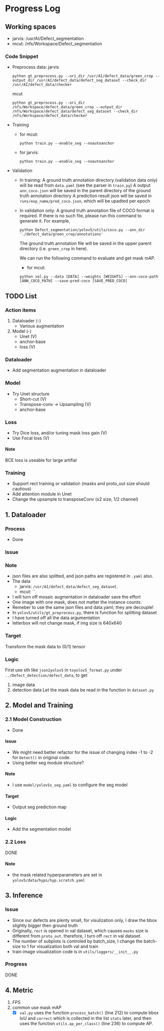 # Progress Log

## Working spaces
* jarvis: /usr/AI/Defect_segmentation
* mcut: /nfs/Workspace/Defect_segmentation

### Code Snippet
* Preprocess data:
    jarvis
    ```
    python gt_preprocess.py --ori_dir /usr/AI/defect_data/green_crop --output_dir /usr/AI/defect_data/defect_seg_dataset --check_dir /usr/AI/defect_data/checker
    ```

    mcut
    ```
    python gt_preprocess.py --ori_dir /nfs/Workspace/defect_data/green_crop --output_dir /nfs/Workspace/defect_data/defect_seg_dataset --check_dir /nfs/Workspace/defect_data/checker
    ```

* Training
    * for mcut:
        ```
        python train.py --enable_seg --noautoanchor
        ```
    * for jarvis:
        ```
        python train.py --enable_seg --noautoanchor
        ```

* Validation
    * In training:
        A ground truth annotation directory (validation data only) will be read from `data.yaml` (see the parser in `train.py`)
        A output `ann_coco.json` will be saved in the parent directory of the ground truth annotation directory 
        A prediction result json will be saved in `runs/exp_name/pred_coco.json`, which will be upadted per epoch
    
    * In validation only:
        A ground truth annotation file of COCO format is required. If there is no such file, please run this command to generate it.
        For example,

        ```
        python Defect_segmentation/yolov5/utils/coco.py --ann_dir './defect_data/green_crop/annotations' 
        ```

        The ground truth annotation file will be saved in the upper parent directory (i.e. `green_crop` in here).

        We can run the following command to evaluate and get mask mAP.

        * for mcut:
        ```
        python val.py --data [DATA] --weights [WEIGHTS] --ann-coco-path [ANN_COCO_PATH] --save-pred-coco [SAVE_PRED_COCO]
        ```

## TODO List

### Action items
1. Dataloader (-)
    * Various augmentation
2. Model (-)
    * Unet (V)
    * anchor-base
    * loss (V)

### Dataloader
* Add segmentation augmentation in dataloader
### Model
* Try Unet structure
    * Short-cut (V)
    * Transpose-conv -> Upsampling (V)
    * anchor-base
### Loss
* Try Dice loss, and/or tuning mask loss gain (V)
* Use Focal loss (V)

#### Note
BCE loss is useable for large artifial 

### Training
* Support rect training or validation (masks and proto_out size should cautious)
* Add attention module in Unet
* Change the upsample to transposeConv (x2 size, 1/2 channel)

## 1. Dataloader
### Process
* Done
### Issue

### Note
* json files are also splitted, and json paths are registered in `.yaml` also.
* The data
    * jarvis: `/usr/AI/defect_data/defect_seg_dataset`.
    * mcut: ``.
* I will turn off mosaic augmentation in dataloader save the effort
* One image with one mask, does not matter the instance counts.
* Remeber to use the same json files and data.yaml, they are decouple!
* In `yolov5/utils/gt_preprocess.py`, there is function for splitting dataset
* I have turned off all the data argumentation
* letterbox will not change mask, if img size is 640x640

### Target
Transform the mask data to (0/1) tensor

### Logic
First use sth like `json2yolov5` in `toyolov5_format.py` under `../Defect_detection/defect_data`, to get
1. image data
2. detection data
Let the mask data be read in the function in `dataset.py`

## 2. Model and Training

### 2.1 Model Construction
* Done

#### Issue
* We might need better refactor for the issue of changing index -1 to -2 for `Detect()` in original code.
* Using better seg module structure?

#### Note
* I use `model/yolov5s_seg.yaml` to configure the seg model

#### Target
* Output seg prediction map

#### Logic
* Add the segmentation model

### 2.2 Loss
DONE

#### Note
* the mask related hyperparameters are set in `yolov5/data/hyps/hyp.scratch.yaml`


## 3. Inference

### Issue
* Since our defects are plenty small, for visulization only, I draw the bbox slightly bigger then ground truth
* Originally, `rect` is opened in val dataset, which causes `masks` size is different from `proto_out`.
  therefore, I turn off `rect` in val dataset.
* The number of subplots is controled by batch_size, I change the batch-size to 1 for visualization both val and train
* train image visualization code is in `utils/loggers/__init__.py`

### Progress
DONE
    

## 4. Metric
1. FPS
2. common use mask mAP
    - [x] `val.py` uses the function `process_batch()` (line 212) to compute bbox IoU and `correct` which is collected in the list `stats` later, and then uses the function `utils.ap_per_class()` (line 236) to compute AP.
